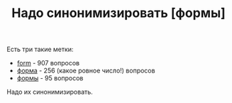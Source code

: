 ﻿---
title: "Надо синонимизировать [формы]"
se.owner.user_id: 507426
se.owner.display_name: "wchistow"
se.owner.link: "https://ru.meta.stackoverflow.com/users/507426/wchistow"
se.link: "https://ru.meta.stackoverflow.com/questions/12835/%d0%9d%d0%b0%d0%b4%d0%be-%d1%81%d0%b8%d0%bd%d0%be%d0%bd%d0%b8%d0%bc%d0%b8%d0%b7%d0%b8%d1%80%d0%be%d0%b2%d0%b0%d1%82%d1%8c-%d1%84%d0%be%d1%80%d0%bc%d1%8b"
se.question_id: 12835
se.post_type: question
---
<p>Есть три такие метки:</p>
<ul>
<li><a href="https://ru.stackoverflow.com/questions/tagged/form" class="post-tag" title="показать вопросы с меткой [form]" aria-label="показать вопросы с меткой [form]" rel="tag" aria-labelledby="tag-form-tooltip-container">form</a> - 907 вопросов</li>
<li><a href="https://ru.stackoverflow.com/questions/tagged/%d1%84%d0%be%d1%80%d0%bc%d0%b0" class="post-tag" title="показать вопросы с меткой [форма]" aria-label="показать вопросы с меткой [форма]" rel="tag" aria-labelledby="tag-форма-tooltip-container">форма</a> - 256 (какое ровное число!) вопросов</li>
<li><a href="https://ru.stackoverflow.com/questions/tagged/%d1%84%d0%be%d1%80%d0%bc%d1%8b" class="post-tag" title="показать вопросы с меткой [формы]" aria-label="показать вопросы с меткой [формы]" rel="tag" aria-labelledby="tag-формы-tooltip-container">формы</a> - 95 вопросов</li>
</ul>
<p>Надо их синонимизировать.</p>

